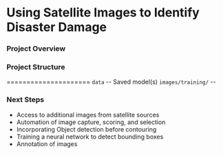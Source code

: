 # Using Satellite Images to Identify Disaster Damage

### Project Overview

### Project Structure
=====================
`data` -- Saved model(s)
`images/training/` -- 



### Next Steps
- Access to additional images from satellite sources
- Automation of image capture, scoring, and selection
- Incorporating Object detection before contouring
- Training a neural network to detect bounding boxes
- Annotation of images
